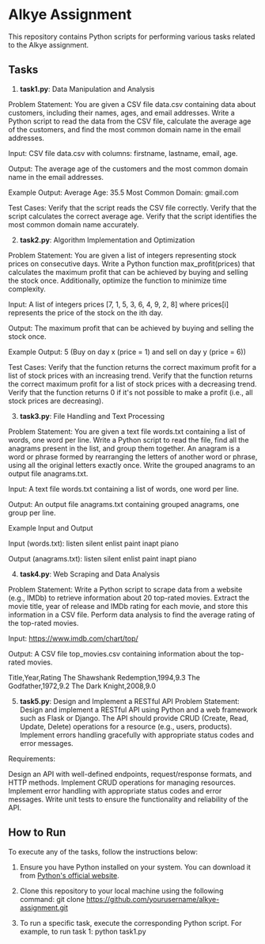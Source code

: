 # Alkye Assignment 

This repository contains Python scripts for performing various tasks related to the Alkye assignment.

## Tasks

1. **task1.py**: Data Manipulation and Analysis

Problem Statement: You are given a CSV file data.csv containing data about customers, including their names, ages, and email addresses. Write a Python script to read the data from the CSV file, calculate the average age of the customers, and find the most common domain name in the email addresses.

Input: CSV file data.csv with columns: firstname, lastname, email, age.

Output: The average age of the customers and the most common domain name in the email addresses.

Example Output:
Average Age: 35.5
Most Common Domain: gmail.com

Test Cases:
Verify that the script reads the CSV file correctly.
Verify that the script calculates the correct average age.
Verify that the script identifies the most common domain name accurately.

2. **task2.py**: Algorithm Implementation and Optimization

Problem Statement: You are given a list of integers representing stock prices on consecutive days. Write a Python function max_profit(prices) that calculates the maximum profit that can be achieved by buying and selling the stock once. Additionally, optimize the function to minimize time complexity.

Input: A list of integers prices [7, 1, 5, 3, 6, 4, 9, 2, 8] where prices[i] represents the price of the stock on the ith day.

Output: The maximum profit that can be achieved by buying and selling the stock once.

Example Output: 
5 (Buy on day x (price = 1) and sell on day y (price = 6))

Test Cases:
Verify that the function returns the correct maximum profit for a list of stock prices with an increasing trend.
Verify that the function returns the correct maximum profit for a list of stock prices with a decreasing trend.
Verify that the function returns 0 if it's not possible to make a profit (i.e., all stock prices are decreasing).

3. **task3.py**: File Handling and Text Processing

Problem Statement: You are given a text file words.txt containing a list of words, one word per line. Write a Python script to read the file, find all the anagrams present in the list, and group them together. An anagram is a word or phrase formed by rearranging the letters of another word or phrase, using all the original letters exactly once. Write the grouped anagrams to an output file anagrams.txt.

Input: A text file words.txt containing a list of words, one word per line.

Output: An output file anagrams.txt containing grouped anagrams, one group per line.

Example Input and Output

Input (words.txt):
listen
silent
enlist
paint
inapt
piano

Output (anagrams.txt):
listen silent enlist
paint inapt
piano

4. **task4.py**:  Web Scraping and Data Analysis

Problem Statement: Write a Python script to scrape data from a website (e.g., IMDb) to retrieve information about 20 top-rated movies. Extract the movie title, year of release and IMDb rating for each movie, and store this information in a CSV file. Perform data analysis to find the average rating of the top-rated movies.

Input: https://www.imdb.com/chart/top/

Output: A CSV file top_movies.csv containing information about the top-rated movies.

Title,Year,Rating
The Shawshank Redemption,1994,9.3
The Godfather,1972,9.2
The Dark Knight,2008,9.0

5. **task5.py**: Design and Implement a RESTful API
Problem Statement: Design and implement a RESTful API using Python and a web framework such as Flask or Django. The API should provide CRUD (Create, Read, Update, Delete) operations for a resource (e.g., users, products). Implement errors handling gracefully with appropriate status codes and error messages.

Requirements:

Design an API with well-defined endpoints, request/response formats, and HTTP methods.
Implement CRUD operations for managing resources.
Implement error handling with appropriate status codes and error messages.
Write unit tests to ensure the functionality and reliability of the API.

## How to Run

To execute any of the tasks, follow the instructions below:

1. Ensure you have Python installed on your system. You can download it from [Python's official website](https://www.python.org/).

2. Clone this repository to your local machine using the following command:
   git clone https://github.com/yourusername/alkye-assignment.git


3. To run a specific task, execute the corresponding Python script. For example, to run task 1:
   python task1.py 


   

